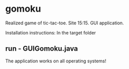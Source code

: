 # gomoku
Realized game of tic-tac-toe. Site 15:15.
GUI application.

Installation instructions:
In the target folder

run - GUIGomoku.java
-----
The application works on all operating systems!
